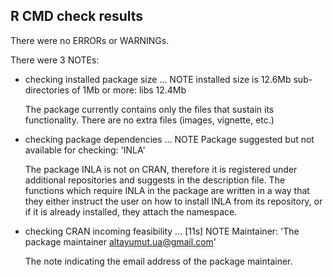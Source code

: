 ## R CMD check results
There were no ERRORs or WARNINGs. 

There were 3 NOTEs:

*   checking installed package size ... NOTE
    installed size is 12.6Mb
    sub-directories of 1Mb or more:
    libs  12.4Mb
    
    The package currently contains only the files that sustain its 
    functionality. There are no extra files (images, vignette, etc.)

*   checking package dependencies ... NOTE
    Package suggested but not available for checking: 'INLA'
    
    The package INLA is not on CRAN, therefore it is registered under additional
    repositories and suggests in the description file. The functions which 
    require INLA in the package are written in a way that they either instruct the 
    user on how to install INLA from its repository, or if it is already 
    installed, they attach the namespace.
    
*   checking CRAN incoming feasibility ... [11s] NOTE
    Maintainer: 'The package maintainer <altayumut.ua@gmail.com>'

    The note indicating the email address of the package maintainer.
    
